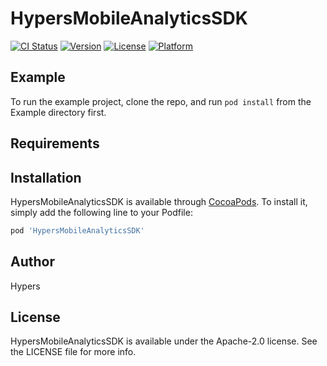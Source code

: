 # HypersMobileAnalyticsSDK

[![CI Status](https://img.shields.io/travis/soul_chaoyue@163.com/HypersMobileAnalyticsSDK.svg?style=flat)](https://travis-ci.org/soul_chaoyue@163.com/HypersMobileAnalyticsSDK)
[![Version](https://img.shields.io/cocoapods/v/HypersMobileAnalyticsSDK.svg?style=flat)](https://cocoapods.org/pods/HypersMobileAnalyticsSDK)
[![License](https://img.shields.io/cocoapods/l/HypersMobileAnalyticsSDK.svg?style=flat)](https://cocoapods.org/pods/HypersMobileAnalyticsSDK)
[![Platform](https://img.shields.io/cocoapods/p/HypersMobileAnalyticsSDK.svg?style=flat)](https://cocoapods.org/pods/HypersMobileAnalyticsSDK)

## Example

To run the example project, clone the repo, and run `pod install` from the Example directory first.

## Requirements

## Installation

HypersMobileAnalyticsSDK is available through [CocoaPods](https://cocoapods.org). To install
it, simply add the following line to your Podfile:

```ruby
pod 'HypersMobileAnalyticsSDK'
```

## Author

Hypers

## License

HypersMobileAnalyticsSDK is available under the Apache-2.0  license. See the LICENSE file for more info.
